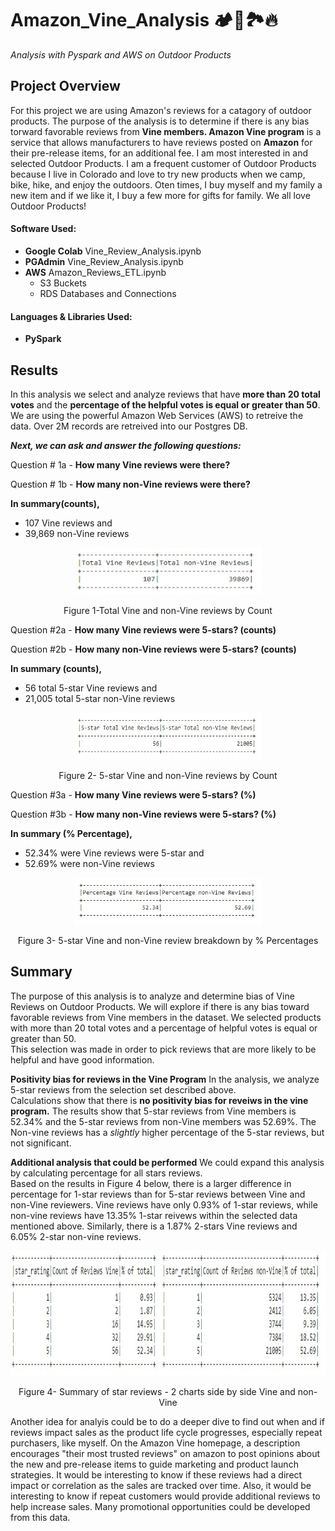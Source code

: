 # Amazon_Vine_Analysis :camping::compass:🏞️:fire:
*Analysis with Pyspark and AWS on Outdoor Products* 
## Project Overview 

For this project we are using Amazon's reviews for a catagory of outdoor products.  The purpose of the analysis is to determine if there is any bias torward favorable reviews from **Vine members.  Amazon Vine program** is a service that allows manufacturers to have reviews posted on **Amazon** for their pre-release items, for an additional fee. 
I am most interested in and selected Outdoor Products.  I am a frequent customer of Outdoor Products because I live in Colorado and love to try new products when we camp, bike, hike, and enjoy the outdoors.   Oten times, I buy myself and my family a new item and if we like it, I buy a few more for gifts for family.  We all love Outdoor Products! 

#### Software Used: 
-  **Google Colab**  Vine_Review_Analysis.ipynb
-  **PGAdmin**  Vine_Review_Analysis.ipynb
-  **AWS** Amazon_Reviews_ETL.ipynb
    -  S3 Buckets
    -  RDS Databases and Connections

#### Languages & Libraries Used: 
-  **PySpark**  

## Results

In this analysis we select and analyze reviews that have **more than 
20 total votes** and the **percentage of the helpful votes is 
equal or greater than 50**. We are using the powerful Amazon Web Services (AWS) to retreive the data.  Over 2M records are retreived into our Postgres DB.   

***Next, we can ask and answer the following questions:*** 

Question # 1a - **How many Vine reviews were there?** 

Question # 1b - **How many non-Vine reviews were there?** 

**In summary(counts),**
-   107 Vine reviews and 
-  39,869 non-Vine reviews

<p align="center">
  <img width="300" height="75" src="https://github.com/mjrotter4445/Amazon_Vine_Analysis/blob/main/Challenge%20work/Graphics/fig%201%20total%20vine%20and%20non.jpg">
</p>
<p align="center">
Figure 1-Total Vine and non-Vine reviews by Count
</p>

Question #2a - **How many Vine reviews were 5-stars? (counts)**

Question #2b - **How many non-Vine reviews were 5-stars? (counts)**

**In summary (counts),**
-   56 total 5-star Vine reviews and 
-  21,005 total 5-star non-Vine reviews 

<p align="center">
  <img width="300" height="75" src="https://github.com/mjrotter4445/Amazon_Vine_Analysis/blob/main/Challenge%20work/Graphics/fig%202%205st%20count%20vine%20and%20non.jpg">
</p>
<p align="center">
Figure 2- 5-star Vine and non-Vine reviews by Count
</p>

Question #3a - **How many Vine reviews were 5-stars? (%)**

Question #3b - **How many non-Vine reviews were 5-stars? (%)**

**In summary (% Percentage),**
-   52.34% were Vine reviews were 5-star and 
-   52.69% were non-Vine reviews 

<p align="center">
  <img width="300" height="75" src="https://github.com/mjrotter4445/Amazon_Vine_Analysis/blob/main/Challenge%20work/Graphics/fig%203%20perc%20of%205star%20vine%20and%20non.jpg">
</p>
<p align="center">
Figure 3- 5-star Vine and non-Vine review breakdown by % Percentages
</p>

## Summary

The purpose of this analysis is to analyze and determine bias of Vine Reviews on Outdoor Products. 
We will explore if there is any bias toward favorable reviews from Vine members in the dataset. We selected products
with more than 20 total votes and a percentage of helpful votes is equal or greater than 50.  
This selection was made in order to pick reviews that are more likely to be helpful and have good information.   

**Positivity bias for reviews in the Vine Program**
In the analysis, we analyze 5-star reviews from the selection set described above.  
Calculations show that there is **no positivity bias for reveiws in the vine 
program.**  The results show that 5-star reviews from Vine members is 52.34% and the 
5-star reviews from non-Vine members was 52.69%.  The Non-vine reviews has a 
*slightly* higher percentage of the 5-star reviews, but not significant.  

**Additional analysis that could be performed**
We could expand this analysis by calculating percentage for all stars reviews.  
Based on the results in Figure 4 below, there is a larger difference in percentage for 1-star
reviews than for 5-star reviews between Vine and non-Vine reviewers. Vine reviews have 
only 0.93% of 1-star reviews, while non-vine reviews have 13.35% 1-star reivews within 
the selected data mentioned above.  Similarly, there is a 1.87% 2-stars Vine reviews and 6.05% 2-star non-vine reviews.  

<p align="center">
  <img width="800" height=200" src="https://github.com/mjrotter4445/Amazon_Vine_Analysis/blob/main/Challenge%20work/Graphics/fig%204%20bothV%20and%20nonV.jpg">
</p>
<p align="center">
Figure 4- Summary of star reviews - 2 charts side by side Vine and non-Vine
</p>

Another idea for analyis could be to do a deeper dive to find out when and if reviews impact
sales as the product life cycle progresses, especially repeat purchasers, like myself.  On the 
Amazon Vine homepage, a description encourages "their most trusted reviews" on amazon to post opinions about 
the new and pre-release items to guide marketing and product launch strategies.   It would be interesting to 
know if these reviews had a direct impact or correlation as the sales are tracked over time.   Also, it would
be interesting to know if repeat customers would provide additional reviews to help increase sales.  Many promotional
opportunities could be developed from this data.   


